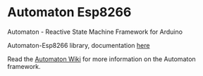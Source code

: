 # Automaton Esp8266

Automaton - Reactive State Machine Framework for Arduino

Automaton-Esp8266 library, documentation [here](/tinkerspy/Automaton-Esp8266/wiki)

Read the [Automaton Wiki](https://github.com/tinkerspy/Automaton/wiki) for more information on the Automaton framework.
